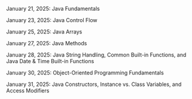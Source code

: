 January 21, 2025: Java Fundamentals

January 23, 2025: Java Control Flow

January 25, 2025: Java Arrays

January 27, 2025: Java Methods

January 28, 2025: Java String Handling, Common Built-in Functions, and Java Date & Time Built-in Functions

January 30, 2025: Object-Oriented Programming Fundamentals

January 31, 2025: Java Constructors, Instance vs. Class Variables, and Access Modifiers
